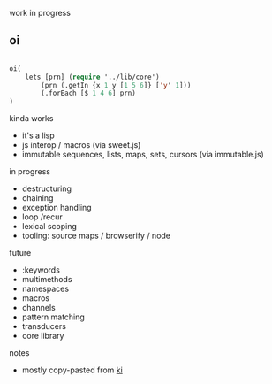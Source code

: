 work in progress


oi
---

```lisp

oi(
	lets [prn] (require '../lib/core')
		(prn (.getIn {x 1 y [1 5 6]} ['y' 1]))  
		(.forEach [$ 1 4 6] prn)
)

```

kinda works

- it's a lisp
- js interop / macros (via sweet.js)
- immutable sequences, lists, maps, sets, cursors (via immutable.js)


in progress 

- destructuring 
- chaining 
- exception handling 
- loop /recur
- lexical scoping 
- tooling: source maps / browserify / node 

future

- :keywords
- multimethods
- namespaces
- macros 
- channels
- pattern matching 
- transducers
- core library


notes
- mostly copy-pasted from [ki](http://ki-lang.org)
